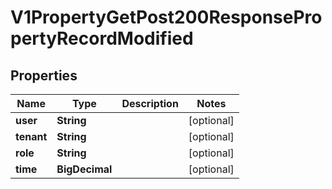 

# V1PropertyGetPost200ResponsePropertyRecordModified


## Properties

| Name | Type | Description | Notes |
|------------ | ------------- | ------------- | -------------|
|**user** | **String** |  |  [optional] |
|**tenant** | **String** |  |  [optional] |
|**role** | **String** |  |  [optional] |
|**time** | **BigDecimal** |  |  [optional] |



